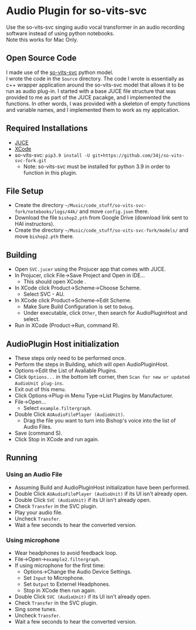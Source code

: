# Audio Plugin for so-vits-svc

Use the so-vits-svc singing audio vocal transformer in an audio recording software instead of using python notebooks. <br>
Note this works for Mac Only.

## Open Source Code 
I made use of the [so-vits-svc](https://github.com/34j/so-vits-svc-fork.git) python model.<br>
I wrote the code in the `Source` directory. The code I wrote is essentially as c++ wrapper application around the so-vits-svc model that allows it to be run as audio plug-in. I started with a base JUCE file structure that was provided to me as part of the JUCE pacakge, and I implemented the functions. In other words, I was provided with a skeleton of empty functions and variable names, and I implemented them to work as my application.

## Required Installations
- [JUCE](https://juce.com/download/)
- [XCode](https://apps.apple.com/us/app/xcode/id497799835?mt=12)
- so-vits-svc: `pip3.9 install -U git+https://github.com/34j/so-vits-svc-fork.git`
    - Note: so-vits-svc must be installed for python 3.9 in order to function in this plugin.

## File Setup 
- Create the directory `~/Music/code_stuff/so-vits-svc-fork/notebooks/logs/44k/` and move `config.json` there.
- Download the file `bishop2.pth` from Google Drive (download link sent to HAI instructors).
- Create the directory `~/Music/code_stuff/so-vits-svc-fork/models/` and move `bishop2.pth` there.

## Building 
- Open `SVC.jucer` using the Projucer app that comes with JUCE.
- In Projucer, click File->Save Project and Open in IDE...
    - This should open XCode .
- In XCode click Product->Scheme->Choose Scheme.
    - Select SVC - AU.
- In XCode click Product->Scheme->Edit Scheme.
    - Make Sure Build Configuration is set to `Debug`.
    - Under executable, click `Other`, then search for AudioPluginHost and select.
- Run in XCode (Product->Run, command R).

## AudioPlugin Host initialization 
- These steps only need to be performed once.
- Perform the steps in Building, which will open AudioPluginHost.
- Options->Edit the List of Avaliable Plugins.
- Click `Options...` in the bottom left corner, then `Scan for new or updated AudioUnit plug-ins`.
- Exit out of this menu.
- Click Options->Plug-in Menu Type->List Plugins by Manufacturer.
- File->Open...
    - Select `example.filtergraph`.
- Double Click `AUAudioFilePlayer (AudioUnit)`.
    - Drag the file you want to turn into Bishop's voice into the list of Audio Files.
- Save (command S).
- Click Stop in XCode and run again.<br>

## Running
### Using an Audio File
- Assuming Build and AudioPluginHost initialization have been performed.
-  Double Click `AUAudioFilePlayer (AudioUnit)` if its UI isn't already open.
- Double Click `SVC (AudioUnit)` if its UI isn't already open.
- Check `Transfer` in the SVC plugin.
- Play your audio file.
- Uncheck `Transfer`.
- Wait a few seconds to hear the converted version. 
### Using microphone 
- Wear headphones to avoid feedback loop.
- File->Open->`example2.filtergraph`.
- If using microphone for the first time: 
    - Options->Change the Audio Device Settings.
    - Set `Input` to Microphone.
    - Set `Output` to Externel Headphones.
    - Stop in XCode then run again. 
- Double Click `SVC (AudioUnit)` if its UI isn't already open.
- Check `Transfer` in the SVC plugin.
- Sing some tunes.
- Uncheck `Transfer`.
- Wait a few seconds to hear the converted version.
